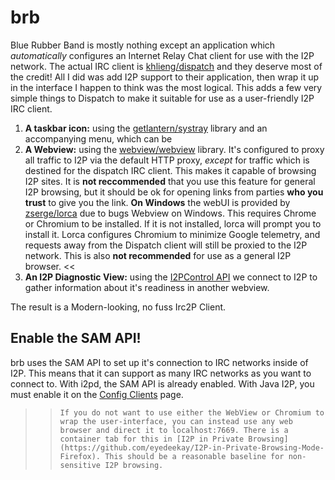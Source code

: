 brb
===

Blue Rubber Band is mostly nothing except an application which
*automatically* configures an Internet Relay Chat client for use
with the I2P network. The actual IRC client is [khlieng/dispatch](https://github.com/khlieng/dispatch)
and they deserve most of the credit! All I did was add I2P support to
their application, then wrap it up in the interface I happen to think
was the most logical. This adds a few very simple things to Dispatch
to make it suitable for use as a user-friendly I2P IRC client.

 1. **A taskbar icon:** using the [getlantern/systray](https://github.com/getlantern/systray)
  library and an accompanying menu, which can be
 2. **A Webview:** using the [webview/webview](https://github.com/webview/webview)
  library. It's configured to proxy all traffic to I2P via the default
  HTTP proxy, *except* for traffic which is destined for the dispatch
  IRC client. This makes it capable of browsing I2P sites. It is
  **not reccommended** that you use this feature for general I2P browsing,
  but it should be ok for opening links from parties **who you trust** to
  give you the link. **On Windows** the webUI is provided by
  [zserge/lorca](https://github.com/zserge/lorca) due to bugs Webview on
  Windows. This requires Chrome or Chromium to be installed. If it is not
  installed, lorca will prompt you to install it. Lorca configures Chromium
  to minimize Google telemetry, and requests away from the Dispatch client
  will still be proxied to the I2P network. This is also **not recommended**
  for use as a general I2P browser. <<
 3. **An I2P Diagnostic View:** using the [I2PControl API](https://geti2p.net/en/docs/api/i2pcontrol)
  we connect to I2P to gather information about it's readiness in another
  webview.

The result is a Modern-looking, no fuss Irc2P Client.

Enable the SAM API!
-------------------

brb uses the SAM API to set up it's connection to IRC networks inside of I2P.
This means that it can support as many IRC networks as you want to connect to.
With i2pd, the SAM API is already enabled. With Java I2P, you must enable it
on the [Config Clients](http://localhost:7657/configclients) page.



  >> `If you do not want to use either the WebView or Chromium to wrap the
  user-interface, you can instead use any web browser and direct it to
  localhost:7669. There is a container tab for this in
  [I2P in Private Browsing](https://github.com/eyedeekay/I2P-in-Private-Browsing-Mode-Firefox).
  This should be a reasonable baseline for non-sensitive I2P browsing.`
